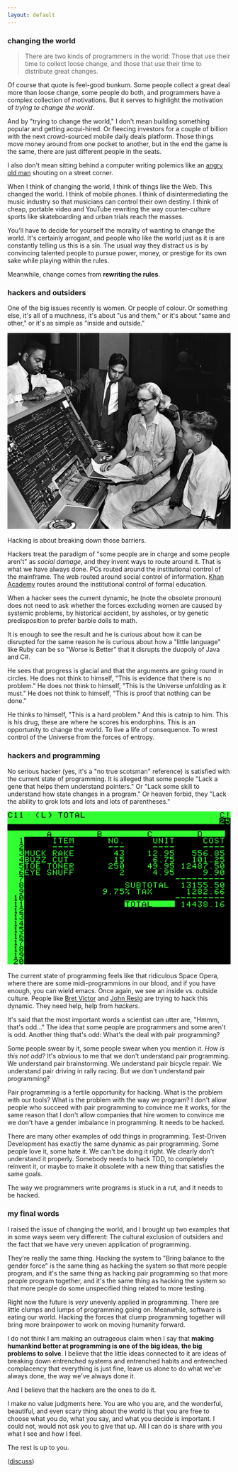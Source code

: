 ```yaml
---
layout: default
---
```


### changing the world

> There are two kinds of programmers in the world: Those that use their time to collect loose change, and those that use their time to distribute great changes.

Of course that quote is feel-good bunkum. Some people collect a great deal more than loose change, some people do both, and programmers have a complex collection of motivations. But it serves to highlight the motivation of *trying to change the world*.

And by "trying to change the world," I don't mean building something popular and getting acqui-hired. Or fleecing investors for a couple of billion with the next crowd-sourced mobile daily deals platform. Those things move money around from one pocket to another, but in the end the game is the same, there are just different people in the seats.

I also don't mean sitting behind a computer writing polemics like an [angry old man](http://www.bing.com/images/search?q=angry%20old%20man%20yelling&go=&form=QBIL&qs=n) shouting on a street corner.

When I think of changing the world, I think of things like the Web. This changed the world. I think of mobile phones. I think of disintermediating the music industry so that musicians can control their own destiny. I think of cheap, portable video and YouTube rewriting the way counter-culture sports like skateboarding and urban trials reach the masses.

You'll have to decide for yourself the morality of wanting to change the world. It's certainly arrogant, and people who like the world just as it is are constantly telling us this is a sin. The usual way they distract us is by convincing talented people to pursue power, money, or prestige for its own sake while playing within the rules.

Meanwhile, change comes from **rewriting the rules**.

### hackers and outsiders

One of the big issues recently is women. Or people of colour. Or something else, it's all of a muchness, it's about "us and them," or it's about "same and other," or it's as simple as "inside and outside."

![Grace Hopper](/assets/images/Grace_Hopper.jpg)

Hacking is about breaking down those barriers.

Hackers treat the paradigm of "some people are in charge and some people aren't" as *social damage*, and they invent ways to route around it. That is what we have always done. PCs routed around the institutional control of the mainframe. The web routed around social control of information. [Khan Academy](http://www.khanacademy.org/cs) routes around the institutional control of formal education.

When a hacker sees the current dynamic, he (note the obsolete pronoun) does not need to ask whether the forces excluding women are caused by systemic problems, by historical accident, by assholes, or by genetic predisposition to prefer barbie dolls to math.

It is enough to see the result and he is curious about how it can be disrupted for the same reason he is curious about how a "little language" like Ruby can be so "Worse is Better" that it disrupts the duopoly of Java and C#.

He sees that progress is glacial and that the arguments are going round in circles. He does not think to himself, "This is evidence that there is no problem." He does not think to himself, "This is the Universe unfolding as it must." He does not think to himself, "This is proof that nothing can be done."

He thinks to himself, "This is a hard problem." And this is catnip to him. This is his drug, these are where he scores his endorphins. This is an opportunity to change the world. To live a life of consequence. To wrest control of the Universe from the forces of entropy.

### hackers and programming

No serious hacker (yes, it's a "no true scotsman" reference) is satisfied with the current state of programming. It is alleged that some people "Lack a gene that helps them understand pointers." Or "Lack some skill to understand how state changes in a program." Or heaven forbid, they "Lack the ability to grok lots and lots and lots of parentheses."

![Visicalc opened up the world of functional programming to non-programmers](/assets/images/Visicalc.png)

The current state of programming feels like that ridiculous Space Opera, where there are some midi-programmions in our blood, and if you have enough, you can wield emacs. Once again, we see an inside vs. outside culture. People like [Bret Victor](http://worrydream.com/) and [John Resig](http://ejohn.org) are trying to hack this dynamic. They need help, help from *hackers*.

It's said that the most important words a scientist can utter are, "Hmmm, that's odd..." The idea that some people are programmers and some aren't is odd. Another thing that's odd: What's the deal with pair programming?

Some people swear by it, some people swear when you mention it. *How is this not odd?* It's obvious to me that we don't understand pair programming. We understand pair brainstorming. We understand pair bicycle repair. We understand pair driving in rally racing. But we don't understand pair programming?

Pair programming is a fertile opportunity for hacking. What is the problem with our tools? What is the problem with the way we program? I don't allow people who succeed with pair programming to convince me it works, for the same reason that I don't allow companies that hire women to convince me we don't have a gender imbalance in programming. It needs to be hacked.

There are many other examples of odd things in programming. Test-Driven Development has exactly the same dynamic as pair programming. Some people love it, some hate it. We can't be doing it right. We clearly don't understand it properly. Somebody needs to hack TDD, to completely reinvent it, or maybe to make it obsolete with a new thing that satisfies the same goals.

The way we programmers write programs is stuck in a rut, and it needs to be hacked.

### my final words

I raised the issue of changing the world, and I brought up two examples that in some ways seem very different: The cultural exclusion of outsiders and the fact that we have very uneven application of programming.

They're really the same thing. Hacking the system to "Bring balance to the gender force" is the same thing as hacking the system so that more people program, and it's the same thing as hacking pair programming so that more people program together, and it's the same thing as hacking the system so that more people do some unspecified thing related to more testing.

Right now the future is *very* unevenly applied in programming. There are little clumps and lumps of programming going on. Meanwhile, software is eating our world. Hacking the forces that clump programming together will bring more brainpower to work on moving humanity forward.

I do not think I am making an outrageous claim when I say that **making humankind better at programming is one of the big ideas, the big problems to solve**. I believe that the little ideas connected to it are ideas of breaking down entrenched systems and entrenched habits and entrenched complacency that everything is just fine, leave us alone to do what we've always done, the way we've always done it.

And I believe that the hackers are the ones to do it.

I make no value judgments here. You are who you are, and the wonderful, beautiful, and even scary thing about the world is that you are free to choose what you do, what you say, and what you decide is important. I could not, would not ask you to give that up. All I can do is share with you what I see and how I feel.

The rest is up to you.

([discuss](https://news.ycombinator.com/item?id=5626873))